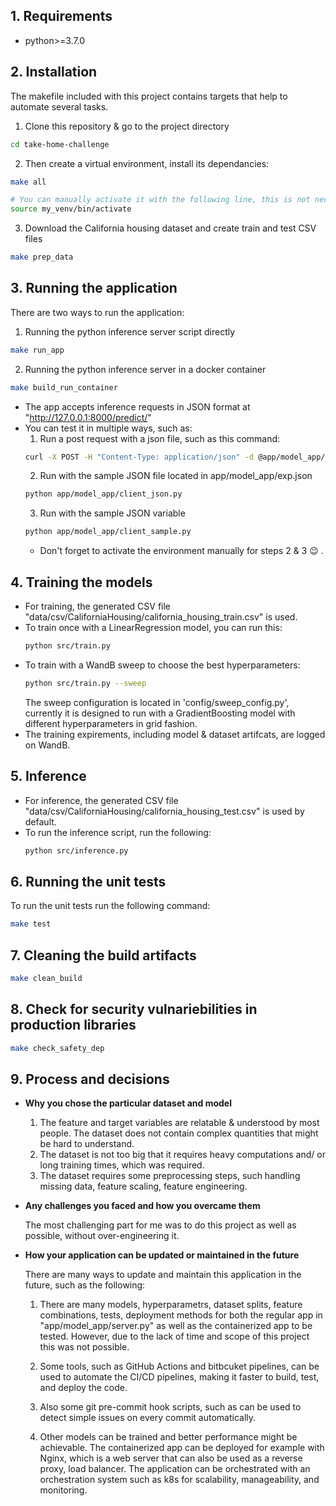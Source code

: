 ## 1. Requirements
+ python>=3.7.0

## 2. Installation 
The makefile included with this project contains targets that help to automate several tasks.

1. Clone this repository & go to the project directory
```bash
cd take-home-challenge
```

2. Then create a virtual environment, install its dependancies:
```bash
make all
```
```bash
# You can manually activate it with the following line, this is not necessary if you're only running the targers with the "make" command
source my_venv/bin/activate
```
3. Download the California housing dataset and create train and test CSV files
```bash
make prep_data
```

## 3. Running the application
There are two ways to run the application:
1. Running the python inference server script directly
```bash
make run_app
```

2. Running the python inference server in a docker container
```bash
make build_run_container
```

+ The app accepts inference requests in JSON format at "http://127.0.0.1:8000/predict/" 
+ You can test it in multiple ways, such as:
    1. Run a post request with a json file, such as this command:
    ```bash
    curl -X POST -H "Content-Type: application/json" -d @app/model_app/exp.json http://127.0.0.1:8000/predict/
    ```
    2. Run with the sample JSON file located in app/model_app/exp.json
    ```bash
    python app/model_app/client_json.py
    ```
    3. Run with the sample JSON variable
    ```bash
    python app/model_app/client_sample.py
    ```
    + Don't forget to activate the environment manually for steps 2 & 3 :wink: .
## 4. Training the models
+ For training, the generated CSV file "data/csv/CaliforniaHousing/california_housing_train.csv" is used.
+ To train once with a LinearRegression model, you can run this:
    ```bash
    python src/train.py
    ```
+ To train with a WandB sweep to choose the best hyperparameters:
    ```bash
    python src/train.py --sweep
    ```
    The sweep configuration is located in 'config/sweep_config.py', currently it is designed to run with a GradientBoosting model with different hyperparameters in grid fashion.
+ The training expirements, including model & dataset artifcats, are logged on WandB.
## 5. Inference
+ For inference, the generated CSV file "data/csv/CaliforniaHousing/california_housing_test.csv" is used by default.
+ To run the inference script, run the following:
    ```bash
    python src/inference.py
    ```
## 6. Running the unit tests
To run the unit tests run the following command:
```bash
make test
```
## 7. Cleaning the build artifacts
```bash
make clean_build
```
## 8. Check for security vulnariebilities in production libraries
```bash
make check_safety_dep
```

## 9. Process and decisions
+ **Why you chose the particular dataset and model**

    1. The feature and target variables are relatable & understood by most people. The dataset does not contain complex quantities that might be hard to understand.
    2. The dataset is not too big that it requires heavy computations and/ or long training times, which was required.
    3. The dataset requires some preprocessing steps, such 
    handling missing data, feature scaling, feature engineering.

+ **Any challenges you faced and how you overcame them**

    The most challenging part for me was to do this project as well as possible, without over-engineering it. 

+ **How your application can be updated or maintained in the future**

    There are many ways to update and maintain this application in the future, such as the following:

    1. There are many models, hyperparametrs, dataset splits, feature combinations, tests, deployment methods for both the regular app in "app/model_app/server.py" as well as the containerized app to be tested. However, due to the lack of time and scope of this project this was not possible.

    2. Some tools, such as GitHub Actions and bitbcuket pipelines, can be used to automate the CI/CD pipelines, making it faster to build, test, and deploy the code.
    
    3. Also some git pre-commit hook scripts, such as  can be used to detect simple issues on every commit automatically.
    
    4. Other models can be trained and better performance might be achievable. The containerized app can be deployed for example with Nginx, which is a web server that can also be used as a reverse proxy, load balancer. The application can be orchestrated with an orchestration system such as k8s for scalability, manageability, and monitoring.
